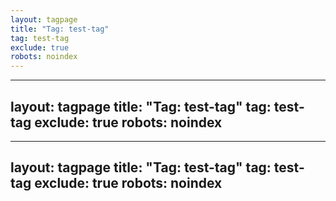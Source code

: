 ```yaml
---
layout: tagpage
title: "Tag: test-tag"
tag: test-tag
exclude: true
robots: noindex
---
```

---
layout: tagpage
title: "Tag: test-tag"
tag: test-tag
exclude: true
robots: noindex
---
---
layout: tagpage
title: "Tag: test-tag"
tag: test-tag
exclude: true
robots: noindex
---
